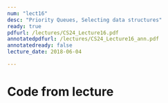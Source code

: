 ```yaml
---
num: "lect16"
desc: "Priority Queues, Selecting data structures"
ready: true
pdfurl: /lectures/CS24_Lecture16.pdf
annotatedpdfurl: /lectures/CS24_Lecture16_ann.pdf
annotatedready: false
lecture_date: 2018-06-04

---
```

# Code from lecture

